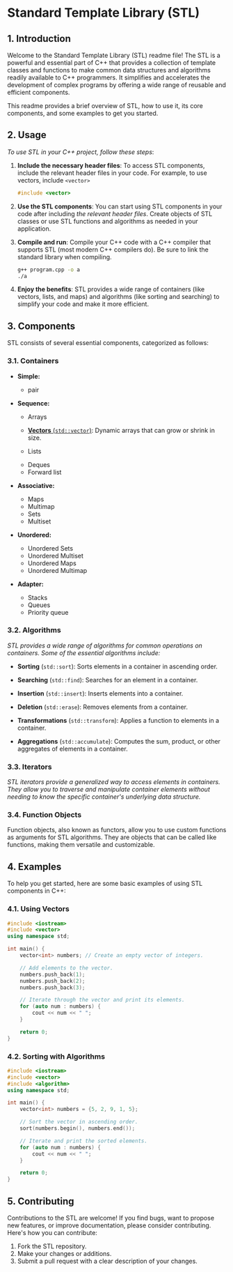 # Standard Template Library (STL)

## 1. Introduction

Welcome to the Standard Template Library (STL) readme file! The STL is a powerful and essential part of C++ that provides a collection of template classes and functions to make common data structures and algorithms readily available to C++ programmers. It simplifies and accelerates the development of complex programs by offering a wide range of reusable and efficient components.

This readme provides a brief overview of STL, how to use it, its core components, and some examples to get you started.

## 2. Usage

*To use STL in your C++ project, follow these steps*:

1. **Include the necessary header files**: To access STL components, include the relevant header files in your code. For example, to use vectors, include `<vector>`
    ```cpp
    #include <vector>
    ```
2. **Use the STL components**: You can start using STL components in your code after including *the relevant header files*. Create objects of STL classes or use STL functions and algorithms as needed in your application.

3. **Compile and run**: Compile your C++ code with a C++ compiler that supports STL (most modern C++ compilers do). Be sure to link the standard library when compiling.

    ```bash
    g++ program.cpp -o a
    ./a
    ```

4. **Enjoy the benefits**: STL provides a wide range of containers (like vectors, lists, and maps) and algorithms (like sorting and searching) to simplify your code and make it more efficient.

## 3. Components
STL consists of several essential components, categorized as follows:

### 3.1. Containers

- **Simple:**
    - pair
- **Sequence:**
    - Arrays

    - [**Vectors** (`std::vector`)](./vector/): Dynamic arrays that can grow or shrink in size.

    - Lists
    <!-- (std::list): Doubly-linked lists that allow efficient insertion and removal of elements. -->

    - Deques
    <!-- (std::deque): Double-ended queues that support fast insertion and removal at both ends. -->

    - Forward list

- **Associative:**
    - Maps
    <!-- (std::map): Associative containers that store key-value pairs in a sorted order. -->

    - Multimap
    <!--An associative container that allows multiple elements with the same key, sorted by key. -->

     - Sets
    <!--(std::set): Containers that store unique elements in a sorted order. -->

    - Multiset
    <!-- An associative container that allows multiple elements with the same value, sorted by value. -->
<!-- 
- Unordered:
    
    - Unordered Multiset

    - Unordered Multimap
-->
- **Unordered:**
    - Unordered Sets
    <!-- (std::unordered_set): Containers that store unique elements in an unordered manner for faster access. -->

    - Unordered Multiset
    <!-- An associative container that allows multiple elements with the same value in an unordered manner for faster access. -->

    - Unordered Maps
    <!--(std::unordered_map): Associative containers that store key-value pairs in an unordered manner for faster access. -->

    - Unordered Multimap
    <!-- An associative container that allows multiple elements with the same key in an unordered manner for faster access. -->

- **Adapter:**
    - Stacks
    <!--(std::stack): LIFO (Last-In, First-Out) data structures. -->

    - Queues
    <!-- (std::queue): FIFO (First-In, First-Out) data structures. -->

    - Priority queue
    <!-- An adapter class that implements a priority queue, which allows efficient retrieval of the highest-priority element. -->

### 3.2. Algorithms

*STL provides a wide range of algorithms for common operations on containers. Some of the essential algorithms include:*

- **Sorting** (`std::sort`): Sorts elements in a container in ascending order.

- **Searching** (`std::find`): Searches for an element in a container.

- **Insertion** (`std::insert`): Inserts elements into a container.

- **Deletion** (`std::erase`): Removes elements from a container.

- **Transformations** (`std::transform`): Applies a function to elements in a container.

- **Aggregations** (`std::accumulate`): Computes the sum, product, or other aggregates of elements in a container.

### 3.3. Iterators

*STL iterators provide a generalized way to access elements in containers. They allow you to traverse and manipulate container elements without needing to know the specific container's underlying data structure.*

### 3.4. Function Objects

Function objects, also known as functors, allow you to use custom functions as arguments for STL algorithms. They are objects that can be called like functions, making them versatile and customizable.

## 4. Examples
To help you get started, here are some basic examples of using STL components in C++:

### 4.1. Using Vectors
```cpp
#include <iostream>
#include <vector>
using namespace std;

int main() {
    vector<int> numbers; // Create an empty vector of integers.

    // Add elements to the vector.
    numbers.push_back(1);
    numbers.push_back(2);
    numbers.push_back(3);

    // Iterate through the vector and print its elements.
    for (auto num : numbers) {
        cout << num << " ";
    }

    return 0;
}
```
### 4.2. Sorting with Algorithms

```cpp
#include <iostream>
#include <vector>
#include <algorithm>
using namespace std;

int main() {
    vector<int> numbers = {5, 2, 9, 1, 5};

    // Sort the vector in ascending order.
    sort(numbers.begin(), numbers.end());

    // Iterate and print the sorted elements.
    for (auto num : numbers) {
        cout << num << " ";
    }

    return 0;
}
```

## 5. Contributing

Contributions to the STL are welcome! If you find bugs, want to propose new features, or improve documentation, please consider contributing. Here's how you can contribute:

1. Fork the STL repository.
1. Make your changes or additions.
1. Submit a pull request with a clear description of your changes.